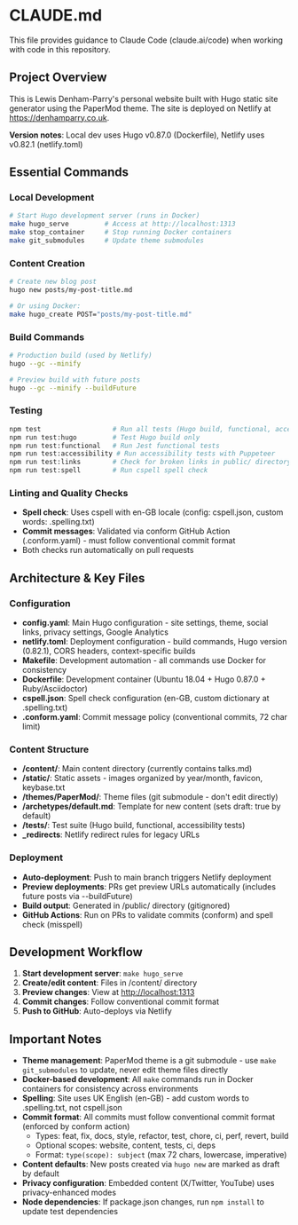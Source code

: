 # CLAUDE.md

This file provides guidance to Claude Code (claude.ai/code) when working with
code in this repository.

## Project Overview

This is Lewis Denham-Parry's personal website built with Hugo static site
generator using the PaperMod theme. The site is deployed on Netlify at
<https://denhamparry.co.uk>.

**Version notes**: Local dev uses Hugo v0.87.0 (Dockerfile), Netlify uses
v0.82.1 (netlify.toml)

## Essential Commands

### Local Development

```bash
# Start Hugo development server (runs in Docker)
make hugo_serve         # Access at http://localhost:1313
make stop_container     # Stop running Docker containers
make git_submodules     # Update theme submodules
```

### Content Creation

```bash
# Create new blog post
hugo new posts/my-post-title.md

# Or using Docker:
make hugo_create POST="posts/my-post-title.md"
```

### Build Commands

```bash
# Production build (used by Netlify)
hugo --gc --minify

# Preview build with future posts
hugo --gc --minify --buildFuture
```

### Testing

```bash
npm test                  # Run all tests (Hugo build, functional, accessibility)
npm run test:hugo         # Test Hugo build only
npm run test:functional   # Run Jest functional tests
npm run test:accessibility # Run accessibility tests with Puppeteer
npm run test:links        # Check for broken links in public/ directory
npm run test:spell        # Run cspell spell check
```

### Linting and Quality Checks

- **Spell check**: Uses cspell with en-GB locale (config: cspell.json, custom
  words: .spelling.txt)
- **Commit messages**: Validated via conform GitHub Action (.conform.yaml) -
  must follow conventional commit format
- Both checks run automatically on pull requests

## Architecture & Key Files

### Configuration

- **config.yaml**: Main Hugo configuration - site settings, theme, social links,
  privacy settings, Google Analytics
- **netlify.toml**: Deployment configuration - build commands, Hugo version
  (0.82.1), CORS headers, context-specific builds
- **Makefile**: Development automation - all commands use Docker for consistency
- **Dockerfile**: Development container (Ubuntu 18.04 + Hugo 0.87.0 +
  Ruby/Asciidoctor)
- **cspell.json**: Spell check configuration (en-GB, custom dictionary at
  .spelling.txt)
- **.conform.yaml**: Commit message policy (conventional commits, 72 char limit)

### Content Structure

- **/content/**: Main content directory (currently contains talks.md)
- **/static/**: Static assets - images organized by year/month, favicon,
  keybase.txt
- **/themes/PaperMod/**: Theme files (git submodule - don't edit directly)
- **/archetypes/default.md**: Template for new content (sets draft: true by
  default)
- **/tests/**: Test suite (Hugo build, functional, accessibility tests)
- **\_redirects**: Netlify redirect rules for legacy URLs

### Deployment

- **Auto-deployment**: Push to main branch triggers Netlify deployment
- **Preview deployments**: PRs get preview URLs automatically (includes future
  posts via --buildFuture)
- **Build output**: Generated in /public/ directory (gitignored)
- **GitHub Actions**: Run on PRs to validate commits (conform) and spell check
  (misspell)

## Development Workflow

1. **Start development server**: `make hugo_serve`
2. **Create/edit content**: Files in /content/ directory
3. **Preview changes**: View at <http://localhost:1313>
4. **Commit changes**: Follow conventional commit format
5. **Push to GitHub**: Auto-deploys via Netlify

## Important Notes

- **Theme management**: PaperMod theme is a git submodule - use
  `make git_submodules` to update, never edit theme files directly
- **Docker-based development**: All `make` commands run in Docker containers for
  consistency across environments
- **Spelling**: Site uses UK English (en-GB) - add custom words to
  .spelling.txt, not cspell.json
- **Commit format**: All commits must follow conventional commit format
  (enforced by conform action)
  - Types: feat, fix, docs, style, refactor, test, chore, ci, perf, revert,
    build
  - Optional scopes: website, content, tests, ci, deps
  - Format: `type(scope): subject` (max 72 chars, lowercase, imperative)
- **Content defaults**: New posts created via `hugo new` are marked as draft by
  default
- **Privacy configuration**: Embedded content (X/Twitter, YouTube) uses
  privacy-enhanced modes
- **Node dependencies**: If package.json changes, run `npm install` to update
  test dependencies
